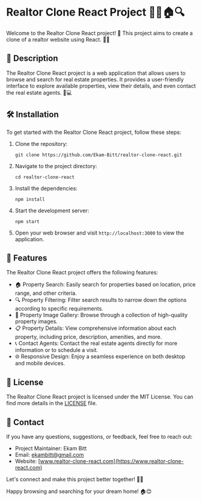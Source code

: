 # Realtor Clone React Project 👩‍💼🏠🔍

Welcome to the Realtor Clone React project! 🎉 This project aims to create a clone of a realtor website using React. 🏢🌐

## 📝 Description

The Realtor Clone React project is a web application that allows users to browse and search for real estate properties. It provides a user-friendly interface to explore available properties, view their details, and even contact the real estate agents. 🏡💻

## 🛠️ Installation

To get started with the Realtor Clone React project, follow these steps:

1. Clone the repository:
   ```
   git clone https://github.com/Ekam-Bitt/realtor-clone-react.git
   ```

2. Navigate to the project directory:
   ```
   cd realtor-clone-react
   ```

3. Install the dependencies:
   ```
   npm install
   ```

4. Start the development server:
   ```
   npm start
   ```

5. Open your web browser and visit `http://localhost:3000` to view the application.

## 🚀 Features

The Realtor Clone React project offers the following features:

- 🏠 Property Search: Easily search for properties based on location, price range, and other criteria.
- 🔍 Property Filtering: Filter search results to narrow down the options according to specific requirements.
- 📸 Property Image Gallery: Browse through a collection of high-quality property images.
- 📋 Property Details: View comprehensive information about each property, including price, description, amenities, and more.
- 📞 Contact Agents: Contact the real estate agents directly for more information or to schedule a visit.
- 🌐 Responsive Design: Enjoy a seamless experience on both desktop and mobile devices.

## 📜 License

The Realtor Clone React project is licensed under the MIT License. You can find more details in the [LICENSE](LICENSE) file.

## 📧 Contact

If you have any questions, suggestions, or feedback, feel free to reach out:

- Project Maintainer: Ekam Bitt
- Email: ekambitt@gmail.com
- Website: [www.realtor-clone-react.com](https://www.realtor-clone-react.com)

Let's connect and make this project better together! 🤝💪

Happy browsing and searching for your dream home! 🏠😊
